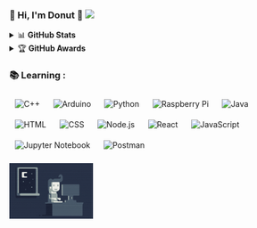 ### 👋 Hi, I'm Donut :doughnut: ![](https://komarev.com/ghpvc/?username=Thiraphat-K&label=Visitor&style=flat-square&color=red)

<details>
    <summary>&#128202 <b>GitHub Stats</b></summary><br/>

![Thiraphat-K's GitHub stats](https://github-readme-stats.vercel.app/api?username=Thiraphat-K&show_icons=true&theme=calm)
<br>
![Top Langs](https://github-readme-stats.vercel.app/api/top-langs/?username=Thiraphat-K&theme=calm&layout=compact&langs_count=8)
<br>
![Thiraphat-K](https://github-readme-streak-stats.herokuapp.com/?user=Thiraphat-K&count_private=true&theme=onedark)

</details>
<details>
    <summary>&#127942 <b>GitHub Awards</b></summary><br/>

![Github Trophy](https://github-profile-trophy.vercel.app/?username=Thiraphat-K&theme=gruvbox)

</details>

### :books: Learning :
<p>
<img style="margin: 10px" src="https://cdn.jsdelivr.net/npm/simple-icons@3.0.1/icons/cplusplus.svg" alt="C++" height="25"/>
<img style="margin: 10px" src="https://cdn.jsdelivr.net/npm/simple-icons@3.0.1/icons/arduino.svg" alt="Arduino" height="25"/>
<img style="margin: 10px" src="https://cdn.jsdelivr.net/npm/simple-icons@3.0.1/icons/python.svg" alt="Python" height="25"/>
<img style="margin: 10px" src="https://cdn.jsdelivr.net/npm/simple-icons@3.0.1/icons/raspberrypi.svg" alt="Raspberry Pi" height="25"/>
<img style="margin: 10px" src="https://cdn.jsdelivr.net/npm/simple-icons@3.0.1/icons/java.svg" alt="Java" height="25"/>
<img style="margin: 10px" src="https://cdn.jsdelivr.net/npm/simple-icons@3.0.1/icons/html5.svg" alt="HTML" height="25"/>
<img style="margin: 10px" src="https://cdn.jsdelivr.net/npm/simple-icons@3.0.1/icons/css3.svg" alt="CSS" height="25"/>
<img style="margin: 10px" src="https://cdn.jsdelivr.net/npm/simple-icons@3.0.1/icons/node-dot-js.svg" alt="Node.js" height="25"/>
<img style="margin: 10px" src="https://cdn.jsdelivr.net/npm/simple-icons@3.0.1/icons/react.svg" alt="React" height="25"/>
<img style="margin: 10px" src="https://cdn.jsdelivr.net/npm/simple-icons@3.0.1/icons/javascript.svg" alt="JavaScript" height="25"/>
<img style="margin: 10px" src="https://cdn.jsdelivr.net/npm/simple-icons@3.0.1/icons/jupyter.svg" alt="Jupyter Notebook" height="25"/>
<img style="margin: 10px" src="https://cdn.jsdelivr.net/npm/simple-icons@3.0.1/icons/postman.svg" alt="Postman" height="25"/>
 <div>
   <img alt="Night Coding" src="https://raw.githubusercontent.com/AVS1508/AVS1508/master/assets/Night-Coding.gif" width="150" height="100"/>
   </div>
  </p>

